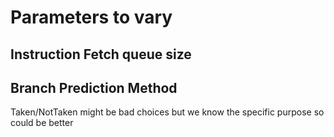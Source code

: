 Parameters to vary
===

## Instruction Fetch queue size


## Branch Prediction Method
Taken/NotTaken might be bad choices but we know the specific purpose so could be better
